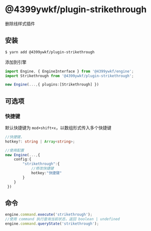 # @4399ywkf/plugin-strikethrough

删除线样式插件

## 安装

```bash
$ yarn add @4399ywkf/plugin-strikethrough
```

添加到引擎

```ts
import Engine, { EngineInterface } from '@4399ywkf/engine';
import Strikethrough from '@4399ywkf/plugin-strikethrough';

new Engine(...,{ plugins:[Strikethrough] })
```

## 可选项

### 快捷键

默认快捷键为 `mod+shift+x`，以数组形式传入多个快捷键

```ts
//快捷键，
hotkey?: string | Array<string>;

//使用配置
new Engine(...,{
    config:{
        "strikethrough":{
            //修改快捷键
            hotkey:"快捷键"
        }
    }
 })
```

## 命令

```ts
engine.command.execute('strikethrough');
//使用 command 执行查询当前状态，返回 boolean | undefined
engine.command.queryState('strikethrough');
```
